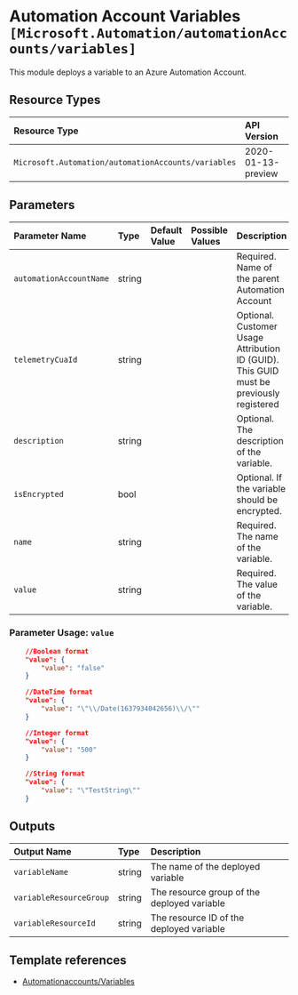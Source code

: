 # Automation Account Variables `[Microsoft.Automation/automationAccounts/variables]`

This module deploys a variable to an Azure Automation Account.

## Resource Types

| Resource Type | API Version |
| :-- | :-- |
| `Microsoft.Automation/automationAccounts/variables` | 2020-01-13-preview |

## Parameters

| Parameter Name | Type | Default Value | Possible Values | Description |
| :-- | :-- | :-- | :-- | :-- |
| `automationAccountName` | string |  |  | Required. Name of the parent Automation Account |
| `telemetryCuaId` | string |  |  | Optional. Customer Usage Attribution ID (GUID). This GUID must be previously registered |
| `description` | string |  |  | Optional. The description of the variable. |
| `isEncrypted` | bool |  |  | Optional. If the variable should be encrypted. |
| `name` | string |  |  | Required. The name of the variable. |
| `value` | string |  |  | Required. The value of the variable. |

### Parameter Usage: `value`

```json
    //Boolean format
    "value": {
        "value": "false"
    }

    //DateTime format
    "value": {
        "value": "\"\\/Date(1637934042656)\\/\""
    }

    //Integer format
    "value": {
        "value": "500"
    }

    //String format
    "value": {
        "value": "\"TestString\""
    }
```

## Outputs

| Output Name | Type | Description |
| :-- | :-- | :-- |
| `variableName` | string | The name of the deployed variable |
| `variableResourceGroup` | string | The resource group of the deployed variable |
| `variableResourceId` | string | The resource ID of the deployed variable |

## Template references

- [Automationaccounts/Variables](https://docs.microsoft.com/en-us/azure/templates/Microsoft.Automation/2020-01-13-preview/automationAccounts/variables)
